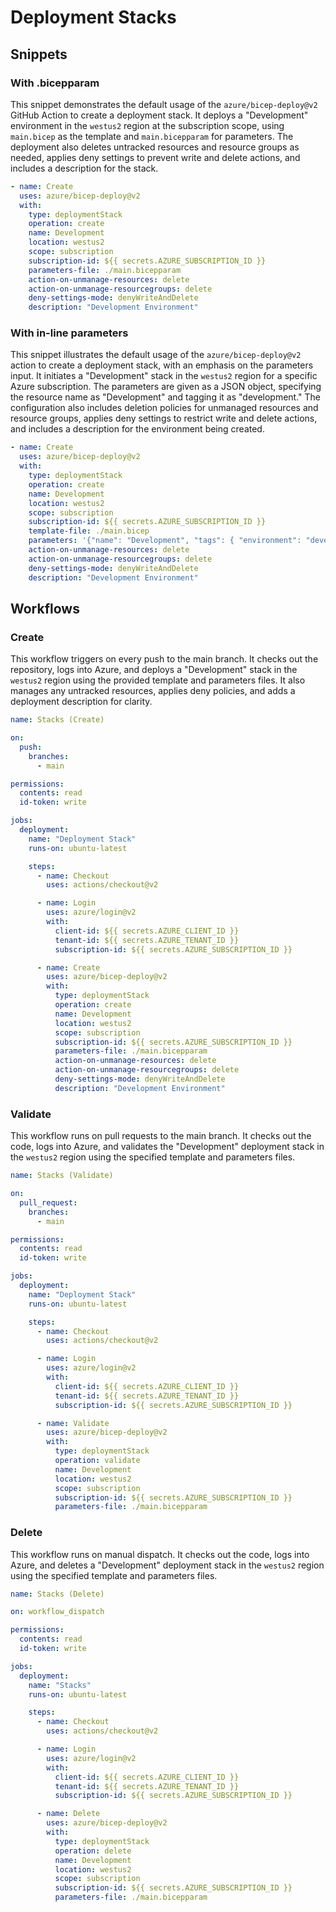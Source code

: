 # Deployment Stacks

## Snippets

### With .bicepparam

This snippet demonstrates the default usage of the `azure/bicep-deploy@v2` GitHub Action to create a deployment stack. It deploys a "Development" environment in the `westus2` region at the subscription scope, using `main.bicep` as the template and `main.bicepparam` for parameters. The deployment also deletes untracked resources and resource groups as needed, applies deny settings to prevent write and delete actions, and includes a description for the stack.

```yaml
- name: Create
  uses: azure/bicep-deploy@v2
  with:
    type: deploymentStack
    operation: create
    name: Development
    location: westus2
    scope: subscription
    subscription-id: ${{ secrets.AZURE_SUBSCRIPTION_ID }}
    parameters-file: ./main.bicepparam
    action-on-unmanage-resources: delete
    action-on-unmanage-resourcegroups: delete
    deny-settings-mode: denyWriteAndDelete
    description: "Development Environment"
```

### With in-line parameters

This snippet illustrates the default usage of the `azure/bicep-deploy@v2` action to create a deployment stack, with an emphasis on the parameters input. It initiates a "Development" stack in the `westus2` region for a specific Azure subscription. The parameters are given as a JSON object, specifying the resource name as "Development" and tagging it as "development." The configuration also includes deletion policies for unmanaged resources and resource groups, applies deny settings to restrict write and delete actions, and includes a description for the environment being created.

```yaml
- name: Create
  uses: azure/bicep-deploy@v2
  with:
    type: deploymentStack
    operation: create
    name: Development
    location: westus2
    scope: subscription
    subscription-id: ${{ secrets.AZURE_SUBSCRIPTION_ID }}
    template-file: ./main.bicep
    parameters: '{"name": "Development", "tags": { "environment": "development" }}'
    action-on-unmanage-resources: delete
    action-on-unmanage-resourcegroups: delete
    deny-settings-mode: denyWriteAndDelete
    description: "Development Environment"
```

## Workflows
### Create

This workflow triggers on every push to the main branch. It checks out the repository, logs into Azure, and deploys a "Development" stack in the `westus2` region using the provided template and parameters files. It also manages any untracked resources, applies deny policies, and adds a deployment description for clarity.

```yaml
name: Stacks (Create)

on:
  push:
    branches:
      - main

permissions:
  contents: read
  id-token: write

jobs:
  deployment:
    name: "Deployment Stack"
    runs-on: ubuntu-latest

    steps:
      - name: Checkout
        uses: actions/checkout@v2

      - name: Login
        uses: azure/login@v2
        with:
          client-id: ${{ secrets.AZURE_CLIENT_ID }}
          tenant-id: ${{ secrets.AZURE_TENANT_ID }}
          subscription-id: ${{ secrets.AZURE_SUBSCRIPTION_ID }}

      - name: Create
        uses: azure/bicep-deploy@v2
        with:
          type: deploymentStack
          operation: create
          name: Development
          location: westus2
          scope: subscription
          subscription-id: ${{ secrets.AZURE_SUBSCRIPTION_ID }}
          parameters-file: ./main.bicepparam
          action-on-unmanage-resources: delete
          action-on-unmanage-resourcegroups: delete
          deny-settings-mode: denyWriteAndDelete
          description: "Development Environment"
```

### Validate

This workflow runs on pull requests to the main branch. It checks out the code, logs into Azure, and validates the "Development" deployment stack in the `westus2` region using the specified template and parameters files.

```yaml
name: Stacks (Validate)

on:
  pull_request:
    branches:
      - main

permissions:
  contents: read
  id-token: write

jobs:
  deployment:
    name: "Deployment Stack"
    runs-on: ubuntu-latest

    steps:
      - name: Checkout
        uses: actions/checkout@v2

      - name: Login
        uses: azure/login@v2
        with:
          client-id: ${{ secrets.AZURE_CLIENT_ID }}
          tenant-id: ${{ secrets.AZURE_TENANT_ID }}
          subscription-id: ${{ secrets.AZURE_SUBSCRIPTION_ID }}

      - name: Validate
        uses: azure/bicep-deploy@v2
        with:
          type: deploymentStack
          operation: validate
          name: Development
          location: westus2
          scope: subscription
          subscription-id: ${{ secrets.AZURE_SUBSCRIPTION_ID }}
          parameters-file: ./main.bicepparam
```

### Delete

This workflow runs on manual dispatch. It checks out the code, logs into Azure, and deletes a "Development" deployment stack in the `westus2` region using the specified template and parameters files.

```yaml
name: Stacks (Delete)

on: workflow_dispatch

permissions:
  contents: read
  id-token: write

jobs:
  deployment:
    name: "Stacks"
    runs-on: ubuntu-latest

    steps:
      - name: Checkout
        uses: actions/checkout@v2

      - name: Login
        uses: azure/login@v2
        with:
          client-id: ${{ secrets.AZURE_CLIENT_ID }}
          tenant-id: ${{ secrets.AZURE_TENANT_ID }}
          subscription-id: ${{ secrets.AZURE_SUBSCRIPTION_ID }}

      - name: Delete
        uses: azure/bicep-deploy@v2
        with:
          type: deploymentStack
          operation: delete
          name: Development
          location: westus2
          scope: subscription
          subscription-id: ${{ secrets.AZURE_SUBSCRIPTION_ID }}
          parameters-file: ./main.bicepparam
```
